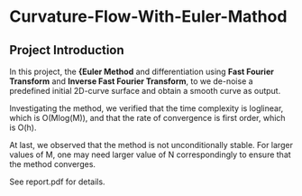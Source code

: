 # Curvature-Flow-With-Euler-Mathod

## Project Introduction
In this project, the **{Euler Method** and differentiation using **Fast Fourier Transform** and **Inverse Fast Fourier Transform**, to we de-noise a predefined initial 2D-curve surface and obtain a smooth curve as output.

Investigating the method, we verified that the time complexity is loglinear, which is O(Mlog(M)), and that the rate of convergence is first order, which is O(h).

At last, we observed that the method is not unconditionally stable. For larger values of M, one may need larger value of N correspondingly to ensure that the method converges.

See report.pdf for details.
